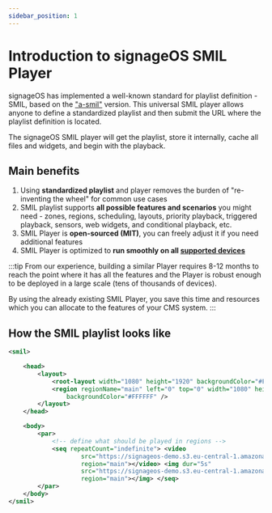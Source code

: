 ```yaml
---
sidebar_position: 1
---
```


# Introduction to signageOS SMIL Player

signageOS has implemented a well-known standard for playlist definition - SMIL, based on the ["a-smil"](http://www.a-smil.org/) version. This universal SMIL player allows anyone to define a standardized playlist and then submit the URL where the playlist definition is located.

The signageOS SMIL player will get the playlist, store it internally, cache all files and widgets, and begin with the playback.

## Main benefits
1. Using **standardized playlist** and player removes the burden of "re-inventing the wheel" for common use cases
1. SMIL playlist supports **all possible features and scenarios** you might need - zones, regions, scheduling, layouts, priority playback, triggered playback, sensors, web widgets, and conditional playback, etc.
1. SMIL Player is **open-sourced (MIT)**, you can freely adjust it if you need additional features
1. SMIL Player is optimized to **run smoothly on all [supported devices](https://signageos.zendesk.com/hc/en-us/sections/4405700629266-Supported-Devices)**

:::tip
From our experience, building a similar Player requires 8-12 months to reach the point where it has all the features and the Player is robust enough to be deployed in a large scale (tens of thousands of devices).

By using the already existing SMIL Player, you save this time and resources which you can allocate to the features of your CMS system.
:::

## How the SMIL playlist looks like

```xml title="Sample SMIL playlist definition"
<smil>

    <head>
        <layout>
            <root-layout width="1080" height="1920" backgroundColor="#FFFFFF" /> <!-- define regions/zones -->
            <region regionName="main" left="0" top="0" width="1080" height="1920" z-index="1"
                backgroundColor="#FFFFFF" />
        </layout>
    </head>

    <body>
        <par>
            <!-- define what should be played in regions -->
            <seq repeatCount="indefinite"> <video
                    src="https://signageos-demo.s3.eu-central-1.amazonaws.com/smil/samples/assets/landscape1.mp4"
                    region="main"></video> <img dur="5s"
                    src="https://signageos-demo.s3.eu-central-1.amazonaws.com/smil/samples/assets/landscape2.jpg"
                    region="main"></img> </seq>
        </par>
    </body>
</smil>
```